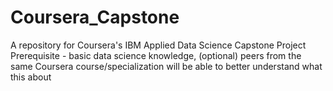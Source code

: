 # Coursera_Capstone
A repository for Coursera's IBM Applied Data Science Capstone Project
Prerequisite - basic data science knowledge, (optional) peers from the same Coursera course/specialization will be able to better understand what this about
